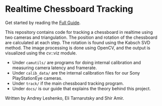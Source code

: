 # Realtime Chessboard Tracking

Get started by reading the [Full Guide](docs/guide.md).

This repository contains code for tracking a chessboard in realtime using two cameras and triangulation.
The position and rotation of the chessboard are calculated at each step. The rotation is found using the Kabsch SVD method.
The image processing is done using OpenCV, and the output is visualized using the cv::viz module.

* Under `camutils/` are programs for doing internal calibration and measuring camera latency and framerate.
* Under `calib_data/` are the internal calibration files for our Sony PlayStationEye cameras.
* Under `track/` if the main chessboard tracking program.
* Under `docs/` is our guide that explains the theory behind this project.

Written by Andrey Leshenko, Eli Tarnarutsky and Shir Amir.

